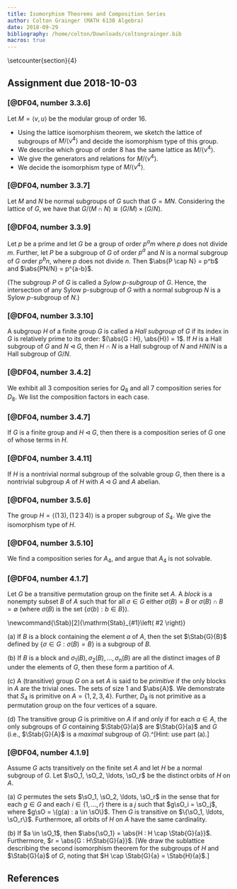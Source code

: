 ```yaml
---
title: Isomorphism Theorems and Composition Series
author: Colton Grainger (MATH 6130 Algebra)
date: 2018-09-29
bibliography: /home/colton/Downloads/coltongrainger.bib
macros: true
---
```


\setcounter{section}{4}

## Assignment due 2018-10-03

### [@DF04, number 3.3.6]

Let $M = \langle v,u \rangle$ be the modular group of order $16$. 

- Using the lattice isomorphism theorem, we sketch the lattice of subgroups of $M/\langle v^4\rangle$ and decide the isomorphism type of this group.
- We describe which group of order 8 has the same lattice as $M/\langle v^4\rangle$.
- We give the generators and relations for $M/\langle v^4\rangle$.
- We decide the isomorphism type of $M/\langle v^4\rangle$.

### [@DF04, number 3.3.7]

Let $M$ and $N$ be normal subgroups of $G$ such that $G = MN$. Considering the lattice of $G$, we have that $G/(M \cap N) \cong (G/M) \times (G/N)$. 

### [@DF04, number 3.3.9]

Let $p$ be a prime and let $G$ be a group of order $p^a m$ where $p$ does not divide $m$. Further, let $P$ be a subgroup of $G$ of order $p^a$ and $N$ is a normal subgroup of $G$ order $p^b n$, where $p$ does not divide $n$. Then $\abs{P \cap N} = p^b$ and $\abs{PN/N} = p^{a-b}$. 

(The subgroup $P$ of $G$ is called a *Sylow p-subgroup* of $G$. Hence, the intersection of any Sylow p-subgroup of $G$ with a normal subgroup $N$ is a Sylow *p*-subgroup of $N$.)

### [@DF04, number 3.3.10]

A subgroup $H$ of a finite group $G$ is called a *Hall subgroup* of $G$ if its index in $G$ is relatively prime to its order: $(\abs{G : H}, \abs{H}) = 1$. If $H$ is a Hall subgroup of $G$ and $N \triangleleft G$, then $H \cap N$ is a Hall subgroup of $N$ and $HN/ N$ is a Hall subgroup of $G/N$.

### [@DF04, number 3.4.2]

We exhibit all $3$ composition series for $Q_8$ and all $7$ composition series for $D_8$. We list the composition factors in each case.

### [@DF04, number 3.4.7]

If $G$ is a finite group and $H \triangleleft G$, then there is a composition series of $G$ one of whose terms in $H$.

### [@DF04, number 3.4.11]

If $H$ is a nontrivial normal subgroup of the solvable group $G$, then there is a nontrivial subgroup $A$ of $H$ with $A \triangleleft G$ and $A$ abelian.

### [@DF04, number 3.5.6]

The group $H = \langle (1\, 3), (1\, 2\, 3\, 4)\rangle$ is a proper subgroup of $S_4$. We give the isomorphism type of $H$.

### [@DF04, number 3.5.10]

We find a composition series for $A_4$, and argue that $A_4$ is not solvable.

### [@DF04, number 4.1.7]

Let $G$ be a transitive permutation group on the finite set $A$. A *block* is a nonempty subset $B$ of $A$ such that for all $\sigma \in G$ either $\sigma(B) = B$ or $\sigma(B) \cap B = \emptyset$ (where $\sigma(B)$ is the set $\{\sigma(b) : b \in B\}$).

\newcommand{\Stab}[2]{\mathrm{Stab}_{#1}\left( #2 \right)}

(a) If $B$ is a block containing the element $a$ of $A$, then the set $\Stab{G}{B}$ defined by $\{\sigma \in G : \sigma(B) = B\}$ is a subgroup of $B$.

(b) If $B$ is a block and $\sigma_1(B), \sigma_2(B), \ldots, \sigma_n(B)$ are all the distinct images of $B$ under the elements of $G$, then these form a partition of $A$.

(c) A (transitive) group $G$ on a set $A$ is said to be *primitive* if the only blocks in $A$ are the trivial ones. The sets of size $1$ and $\abs{A}$. We demonstrate that $S_4$ is primitive on $A = \{1, 2, 3, 4\}$. Further, $D_8$ is not primitive as a permutation group on the four vertices of a square.

(d) The transitive group $G$ is primitive on $A$ if and only if for each $a \in A$, the only subgroups of $G$ containing $\Stab{G}{a}$ are $\Stab{G}{a}$ and $G$ (i.e., $\Stab{G}{A}$ is a *maximal* subgroup of $G$).^[Hint: use part (a).]

### [@DF04, number 4.1.9]

Assume $G$ acts transitively on the finite set $A$ and let $H$ be a normal subgroup of $G$. Let $\sO_1, \sO_2, \ldots, \sO_r$ be the distinct orbits of $H$ on $A$.

(a) $G$ permutes the sets $\sO_1, \sO_2, \ldots, \sO_r$ in the sense that for each $g \in G$ and each $i \in \{1, \ldots, r\}$ there is a $j$ such that $g\sO_i = \sO_j$, where $g\sO = \{g(a) : a \in \sO\}$. Then $G$ is transitive on $\{\sO_1, \ldots, \sO_r\}$. Furthermore, all orbits of $H$ on $A$ have the same cardinality.

(b) If $a \in \sO_1$, then $\abs{\sO_1} = \abs{H : H \cap \Stab{G}{a}}$. Furthermore, $r = \abs{G : H\Stab{G}{a}}$. [We draw the sublattice describing the second isomorphism theorem for the subgroups of $H$ and $\Stab{G}{a}$ of $G$, noting that $H \cap \Stab{G}{a} = \Stab{H}{a}$.]

## References
